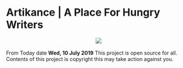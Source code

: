 # Artikance | A Place For Hungry Writers
<center><img src="http://artikance.tk/images/logo1.png"></center><br>
From Today date <b>Wed, 10 July 2019</b> This project is open source for all.<br>
Contents of this project is copyright this may take action against you.<br>
